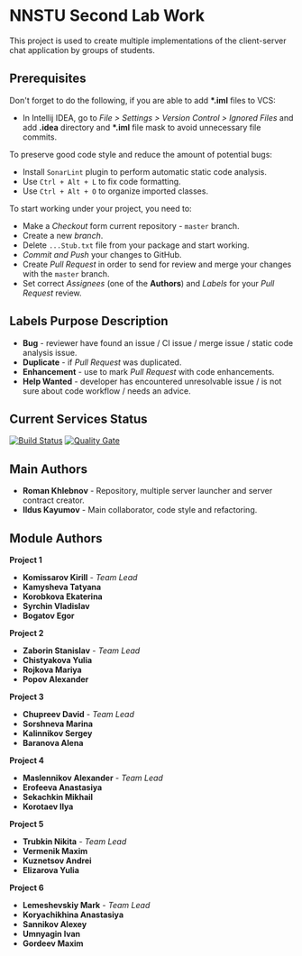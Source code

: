 # NNSTU Second Lab Work

This project is used to create multiple implementations of the client-server chat application by groups of students.

## Prerequisites

Don't forget to do the following, if you are able to add **\*.iml** files to VCS:

* In Intellij IDEA, go to *File > Settings > Version Control > Ignored Files* and add **.idea** directory and **\*.iml** file mask to avoid unnecessary file commits.

To preserve good code style and reduce the amount of potential bugs:

* Install `SonarLint` plugin to perform automatic static code analysis.
* Use `Ctrl + Alt + L` to fix code formatting.
* Use `Ctrl + Alt + O` to organize imported classes.

To start working under your project, you need to:

* Make a *Checkout* form current repository - `master` branch.
* Create a new *branch*.
* Delete `...Stub.txt` file from your package and start working.
* *Commit and Push* your changes to GitHub.
* Create *Pull Request* in order to send for review and merge your changes with the `master` branch.
* Set correct *Assignees* (one of the **Authors**) and *Labels* for your *Pull Request* review. 

## Labels Purpose Description

* **Bug** - reviewer have found an issue / CI issue / merge issue / static code analysis issue.
* **Duplicate** - if *Pull Request* was duplicated.
* **Enhancement** - use to mark *Pull Request* with code enhancements.
* **Help Wanted** - developer has encountered unresolvable issue / is not sure about code workflow / needs an advice. 

## Current Services Status

[![Build Status](https://travis-ci.org/SuppieRK/NNSTUSecondLabWork2017_2.svg?branch=master)](https://travis-ci.org/SuppieRK/NNSTUSecondLabWork2017_2) [![Quality Gate](https://sonarqube.com/api/badges/gate?key=NNSTU%3ASecondLabWork)](https://sonarqube.com/dashboard/index/NNSTU%3ASecondLabWork)

## Main Authors

* **Roman Khlebnov** - Repository, multiple server launcher and server contract creator.
* **Ildus Kayumov** - Main collaborator, code style and refactoring.

## Module Authors

**Project 1**
* **Komissarov Kirill** - *Team Lead*
* **Kamysheva Tatyana**
* **Korobkova Ekaterina**
* **Syrchin Vladislav**
* **Bogatov Egor**

**Project 2**
* **Zaborin Stanislav** - *Team Lead*
* **Chistyakova Yulia**
* **Rojkova Mariya**
* **Popov Alexander**

**Project 3**
* **Chupreev David** - *Team Lead*
* **Sorshneva Marina**
* **Kalinnikov Sergey**
* **Baranova Alena**

**Project 4**
* **Maslennikov Alexander** - *Team Lead*
* **Erofeeva Anastasiya**
* **Sekachkin Mikhail**
* **Korotaev Ilya**

**Project 5**
* **Trubkin Nikita** - *Team Lead*
* **Vermenik Maxim**
* **Kuznetsov Andrei**
* **Elizarova Yulia**

**Project 6**
* **Lemeshevskiy Mark** - *Team Lead*
* **Koryachikhina Anastasiya**
* **Sannikov Alexey**
* **Umnyagin Ivan**
* **Gordeev Maxim**